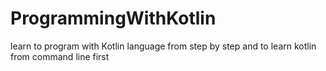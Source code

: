# ProgrammingWithKotlin
learn to program with Kotlin language
from step by step and to learn kotlin from command line first
